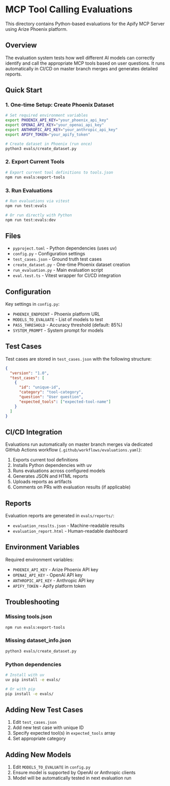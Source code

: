 # MCP Tool Calling Evaluations

This directory contains Python-based evaluations for the Apify MCP Server using Arize Phoenix platform.

## Overview

The evaluation system tests how well different AI models can correctly identify and call the appropriate MCP tools based on user questions. It runs automatically in CI/CD on master branch merges and generates detailed reports.

## Quick Start

### 1. One-time Setup: Create Phoenix Dataset

```bash
# Set required environment variables
export PHOENIX_API_KEY="your_phoenix_api_key"
export OPENAI_API_KEY="your_openai_api_key" 
export ANTHROPIC_API_KEY="your_anthropic_api_key"
export APIFY_TOKEN="your_apify_token"

# Create dataset in Phoenix (run once)
python3 evals/create_dataset.py
```

### 2. Export Current Tools

```bash
# Export current tool definitions to tools.json
npm run evals:export-tools
```

### 3. Run Evaluations

```bash
# Run evaluations via vitest
npm run test:evals

# Or run directly with Python
npm run test:evals:dev
```

## Files

- `pyproject.toml` - Python dependencies (uses uv)
- `config.py` - Configuration settings
- `test_cases.json` - Ground truth test cases
- `create_dataset.py` - One-time Phoenix dataset creation
- `run_evaluation.py` - Main evaluation script
- `eval.test.ts` - Vitest wrapper for CI/CD integration

## Configuration

Key settings in `config.py`:

- `PHOENIX_ENDPOINT` - Phoenix platform URL
- `MODELS_TO_EVALUATE` - List of models to test
- `PASS_THRESHOLD` - Accuracy threshold (default: 85%)
- `SYSTEM_PROMPT` - System prompt for models

## Test Cases

Test cases are stored in `test_cases.json` with the following structure:

```json
{
  "version": "1.0",
  "test_cases": [
    {
      "id": "unique-id",
      "category": "tool-category",
      "question": "User question",
      "expected_tools": ["expected-tool-name"]
    }
  ]
}
```

## CI/CD Integration

Evaluations run automatically on master branch merges via dedicated GitHub Actions workflow (`.github/workflows/evaluations.yaml`):

1. Exports current tool definitions
2. Installs Python dependencies with uv
3. Runs evaluations across configured models
4. Generates JSON and HTML reports
5. Uploads reports as artifacts
6. Comments on PRs with evaluation results (if applicable)

## Reports

Evaluation reports are generated in `evals/reports/`:

- `evaluation_results.json` - Machine-readable results
- `evaluation_report.html` - Human-readable dashboard

## Environment Variables

Required environment variables:

- `PHOENIX_API_KEY` - Arize Phoenix API key
- `OPENAI_API_KEY` - OpenAI API key
- `ANTHROPIC_API_KEY` - Anthropic API key
- `APIFY_TOKEN` - Apify platform token

## Troubleshooting

### Missing tools.json
```bash
npm run evals:export-tools
```

### Missing dataset_info.json
```bash
python3 evals/create_dataset.py
```

### Python dependencies
```bash
# Install with uv
uv pip install -e evals/

# Or with pip
pip install -e evals/
```

## Adding New Test Cases

1. Edit `test_cases.json`
2. Add new test case with unique ID
3. Specify expected tool(s) in `expected_tools` array
4. Set appropriate category

## Adding New Models

1. Edit `MODELS_TO_EVALUATE` in `config.py`
2. Ensure model is supported by OpenAI or Anthropic clients
3. Model will be automatically tested in next evaluation run
